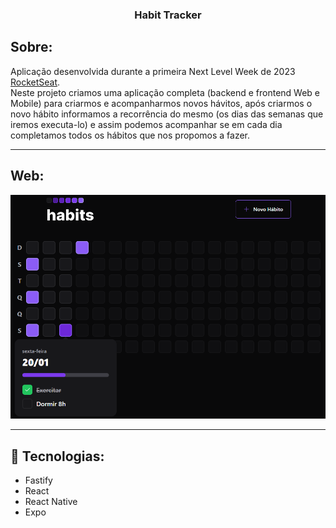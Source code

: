<h3 align="center">Habit Tracker</h3>
<p>
<p> 

## Sobre:
Aplicação desenvolvida durante a primeira Next Level Week de 2023 [RocketSeat](https://rocketseat.com.br/).  
Neste projeto criamos uma aplicação completa (backend e frontend Web e Mobile) para criarmos e acompanharmos novos hávitos, após criarmos o novo hábito informamos a recorrência do mesmo (os dias das semanas que iremos executa-lo) e assim podemos acompanhar se em cada dia completamos todos os hábitos que nos propomos a fazer.  

---  
## Web:
<div align="center">
  <img src="./assets/web.png">
</div>

---

## :robot: Tecnologias:
- Fastify
- React
- React Native
- Expo